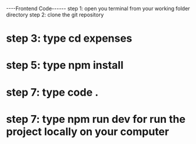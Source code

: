 ----Frontend Code------ 
step 1: open you terminal from your working folder directory 
step 2: clone the git repository 
# step 3: type cd expenses 
# step 5: type npm install 
# step 7: type code . 
# step 7: type npm run dev for run the project locally on your computer